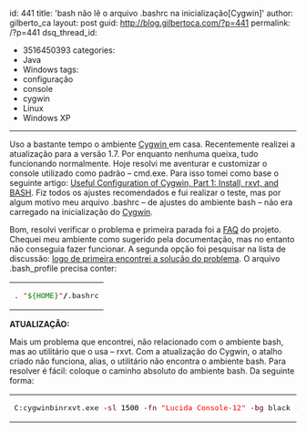 id: 441
title: 'bash não lê o arquivo .bashrc na inicialização[Cygwin]'
author: gilberto_ca
layout: post
guid: http://blog.gilbertoca.com/?p=441
permalink: /?p=441
dsq_thread_id:
  - 3516450393
categories:
  - Java
  - Windows
tags:
  - configuração
  - console
  - cygwin
  - Linux
  - Windows XP
---
<!-- google_ad_section_start -->

Uso a bastante tempo o ambiente [Cygwin ][1]em casa. Recentemente realizei a atualização para a versão 1.7. Por enquanto nenhuma queixa, tudo funcionando normalmente. Hoje resolvi me aventurar e customizar o console utilizado como padrão &#8211; cmd.exe. Para isso tomei como base o seguinte artigo: [Useful Configuration of Cygwin, Part 1: Install, rxvt, and BASH][2]. Fiz todos os ajustes recomendados e fui realizar o teste, mas por algum motivo meu arquivo .bashrc &#8211; de ajustes do ambiente bash &#8211; não era carregado na inicialização do [Cygwin][1]. 

Bom, resolvi verificar o problema e primeira parada foi a [FAQ][3] do projeto. Chequei meu ambiente como sugerido pela documentação, mas no entanto não conseguia fazer funcionar. A segunda opção foi pesquisar na lista de discussão: [logo de primeira encontrei a solução do problema][4]. O arquivo .bash_profile precisa conter:

<div class="wp_syntax">
  <table>
    <tr>
      <td class="code">
        <pre class="bash" style="font-family:monospace;">. <span style="color: #ff0000;">"<span style="color: #007800;">${HOME}</span>"</span><span style="color: #000000; font-weight: bold;">/</span>.bashrc</pre>
      </td>
    </tr>
  </table>
</div></p> 

**ATUALIZAÇÃO:**

Mais um problema que encontrei, não relacionado com o ambiente bash, mas ao utilitário que o usa &#8211; rxvt. Com a atualização do Cygwin, o atalho criado não funciona, alias, o utilitário não encontra o ambiente bash. Para resolver é fácil: coloque o caminho absoluto do ambiente bash. Da seguinte forma:

<div class="wp_syntax">
  <table>
    <tr>
      <td class="code">
        <pre class="bash" style="font-family:monospace;">C:cygwinbinrxvt.exe <span style="color: #660033;">-sl</span> <span style="color: #000000;">1500</span> <span style="color: #660033;">-fn</span> <span style="color: #ff0000;">"Lucida Console-12"</span> <span style="color: #660033;">-bg</span> black <span style="color: #660033;">-fg</span> grey <span style="color: #660033;">-sr</span> <span style="color: #660033;">-e</span> <span style="color: #000000; font-weight: bold;">/</span>bin<span style="color: #000000; font-weight: bold;">/</span><span style="color: #c20cb9; font-weight: bold;">bash</span> <span style="color: #660033;">--login</span> <span style="color: #660033;">-i</span></pre>
      </td>
    </tr>
  </table>
</div></p> 

<!-- google_ad_section_end -->

 [1]: http://cygwin.com
 [2]: http://infrablue.tripod.com/cygwin.html
 [3]: http://cygwin.com/faq/faq-nochunks.html#faq.using.bashrc
 [4]: http://old.nabble.com/bash-load-td18529958.html